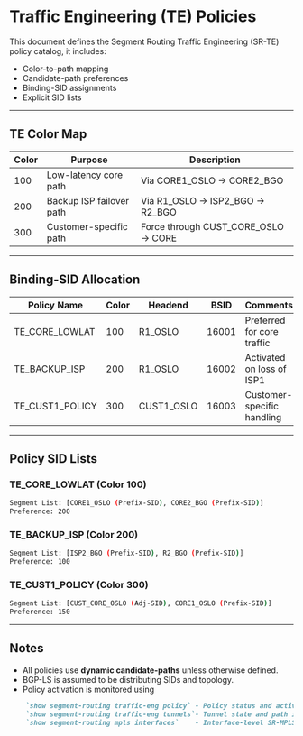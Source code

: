 # Traffic Engineering (TE) Policies

This document defines the Segment Routing Traffic Engineering (SR-TE) policy catalog, it includes:

* Color-to-path mapping
* Candidate-path preferences
* Binding-SID assignments
* Explicit SID lists

---

## TE Color Map

| Color | Purpose                  | Description                          |
| ----- | ------------------------ | ------------------------------------ |
| 100   | Low-latency core path    | Via CORE1_OSLO -> CORE2_BGO          |
| 200   | Backup ISP failover path | Via R1_OSLO -> ISP2_BGO -> R2_BGO    |
| 300   | Customer-specific path   | Force through CUST_CORE_OSLO -> CORE |

---

## Binding-SID Allocation

| Policy Name       | Color | Headend     | BSID   | Comments                   |
| ----------------- | ----- | ----------- | ------ | -------------------------- |
| TE_CORE_LOWLAT    | 100   | R1_OSLO     | 16001  | Preferred for core traffic |
| TE_BACKUP_ISP     | 200   | R1_OSLO     | 16002  | Activated on loss of ISP1  |
| TE_CUST1_POLICY   | 300   | CUST1_OSLO  | 16003  | Customer-specific handling |

---

## Policy SID Lists

### TE_CORE_LOWLAT (Color 100)

```bash
Segment List: [CORE1_OSLO (Prefix-SID), CORE2_BGO (Prefix-SID)]
Preference: 200
```

### TE_BACKUP_ISP (Color 200)

```bash
Segment List: [ISP2_BGO (Prefix-SID), R2_BGO (Prefix-SID)]
Preference: 100
```

### TE_CUST1_POLICY (Color 300)

```bash
Segment List: [CUST_CORE_OSLO (Adj-SID), CORE1_OSLO (Prefix-SID)]
Preference: 150
```

---

## Notes

* All policies use **dynamic candidate-paths** unless otherwise defined.
* BGP-LS is assumed to be distributing SIDs and topology.
* Policy activation is monitored using
```markdown
    `show segment-routing traffic-eng policy` - Policy status and activaton
    `show segment-routing traffic-eng tunnels`- Tunnel state and path information
    `show segment-routing mpls interfaces`    - Interface-level SR-MPLS information
```
